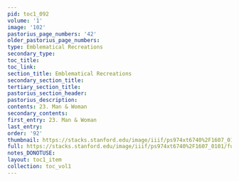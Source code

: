 ```yaml
---
pid: toc1_092
volume: '1'
image: '102'
pastorius_page_numbers: '42'
older_pastorius_page_numbers: 
type: Emblematical Recreations
secondary_type: 
toc_title: 
toc_link: 
section_title: Emblematical Recreations
secondary_section_title: 
tertiary_section_title: 
pastorius_section_header: 
pastorius_description: 
contents: 23. Man & Woman
secondary_contents: 
first_entry: 23. Man & Woman
last_entry: 
order: '92'
thumbnail: https://stacks.stanford.edu/image/iiif/ps974xt6740%2F1607_0101/full/100,/0/default.jpg
full: https://stacks.stanford.edu/image/iiif/ps974xt6740%2F1607_0101/full/full/0/default.jpg
notes_DONOTUSE: 
layout: toc1_item
collection: toc_vol1
---
```

